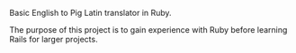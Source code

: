 Basic English to Pig Latin translator in Ruby.

The purpose of this project is to gain experience with Ruby before learning Rails for larger projects.
